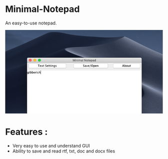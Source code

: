 # Minimal-Notepad
An easy-to-use notepad.

![](screenshot/Screenshot.png)

# Features :
- Very easy to use and understand GUI
- Ability to save and read rtf, txt, doc and docx files

